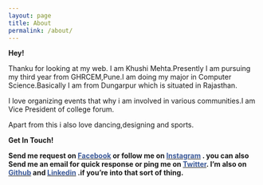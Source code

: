 ```yaml
---
layout: page
title: About
permalink: /about/
---
```


<b>Hey!</b>
<p>Thanku for looking at my web.
I am Khushi Mehta.Presently I am pursuing my third year from GHRCEM,Pune.I am doing my major in Computer Science.Basically I am from Dungarpur which is situated in Rajasthan.


I love organizing events that why i am involved in various communities.I am Vice President of college forum.

Apart from this i also love dancing,designing and sports.


</p>

<b>Get In Touch!<b>

<p>
Send me request on <a target="_blank" href="https://facebook.com/khushi.mehta.9461799"><span style="color: #3b5998">Facebook</span></a> or follow me on <a target="_blank" href="https://instagram.com/itz_smile__"><span style="color: #3b5998">Instagram</span></a> .	
you can also Send me an email for quick response or ping me on <a target="_blank" href="https://twitter.com/KhushiM55980122"><span style="color: #3b5998">Twitter</span></a>. I’m also on <a target="_blank" href="https://github.com/khushimehta12"><span style="color: #3b5998">Github</span></a> and <a target="_blank" href=" https://linkedin.com/in/khushi-mehta-11156917b/"><span style="color: #3b5998">Linkedin</span></a> .if you’re into that sort of thing.
</p>



